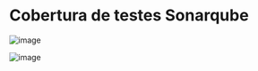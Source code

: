 # Cobertura de testes Sonarqube

![image](https://github.com/user-attachments/assets/474f12c8-48d1-42b6-903a-89d0da293e22)


![image](https://github.com/user-attachments/assets/be11b4d1-f820-48e0-b6e3-90d2a02cae20)
